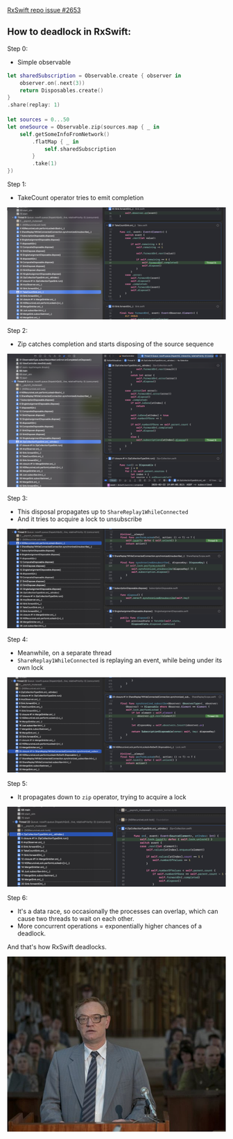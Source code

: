 
[RxSwift repo issue #2653](https://github.com/ReactiveX/RxSwift/issues/2653)

## How to deadlock in RxSwift:

Step 0:

- Simple observable

```swift
let sharedSubscription = Observable.create { observer in
    observer.on(.next(3))
    return Disposables.create()
}
.share(replay: 1)

let sources = 0...50
let oneSource = Observable.zip(sources.map { _ in
    self.getSomeInfoFromNetwork()
        .flatMap { _ in
            self.sharedSubscription
        }
        .take(1)
})
```

Step 1:

- TakeCount operator tries to emit completion

<img src="res/01 take count tries to complete.png" />


Step 2:

- Zip catches completion and starts disposing of the source sequence


<img src="res/02 zip disposes of the source.png" />


Step 3:
 - This disposal propagates up to `ShareReplay1WhileConnected`
 - And it tries to acquire a lock to unsubscribe

<img src="res/03 shareReplay1WhileConnect tries to lock to unsub.png" />

Step 4: 
- Meanwhile, on a separate thread
- `ShareReplay1WhileConnected` is replaying an event, while being under its own lock

<img src="res/04 another thread has lock of replay 1.png" />
 

Step 5:

- It propagates down to `zip` operator, trying to acquire a lock

<img src="res/05 another thread tries to acquire zip.png" />

Step 6:

- It's a data race, so occasionally the processes can overlap, which can cause two threads to wait on each other.
- More concurrent operations = exponentially higher chances of a deadlock.

And that's how RxSwift deadlocks.

<img src="res/legasov.jpg" />